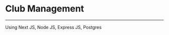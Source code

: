 # Club Management
--------------------------------------
Using Next JS, Node JS, Express JS, Postgres
